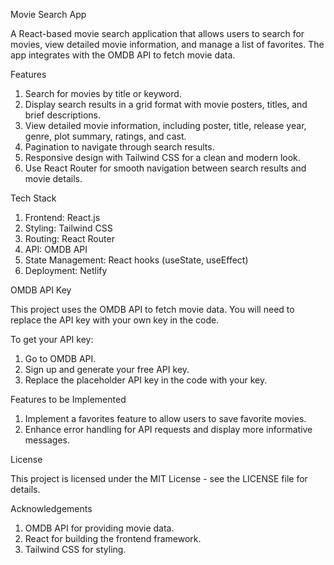 
Movie Search App

A React-based movie search application that allows users to search for movies, view detailed movie information, and manage a list of favorites.
The app integrates with the OMDB API to fetch movie data.

Features

1. Search for movies by title or keyword.
2. Display search results in a grid format with movie posters, titles, and brief descriptions.
3. View detailed movie information, including poster, title, release year, genre, plot summary, ratings, and cast.
4. Pagination to navigate through search results.
5. Responsive design with Tailwind CSS for a clean and modern look.
6. Use React Router for smooth navigation between search results and movie details.

Tech Stack

1. Frontend: React.js
2. Styling: Tailwind CSS
3. Routing: React Router
4. API: OMDB API
5. State Management: React hooks (useState, useEffect)
6. Deployment: Netlify

OMDB API Key

This project uses the OMDB API to fetch movie data. 
You will need to replace the API key with your own key in the code.

To get your API key:

1. Go to OMDB API.
2. Sign up and generate your free API key.
3. Replace the placeholder API key in the code with your key.

Features to be Implemented

1. Implement a favorites feature to allow users to save favorite movies.
2. Enhance error handling for API requests and display more informative messages.

License

This project is licensed under the MIT License - see the LICENSE file for details.

Acknowledgements

1. OMDB API for providing movie data.
2. React for building the frontend framework.
3. Tailwind CSS for styling.
                                                            
